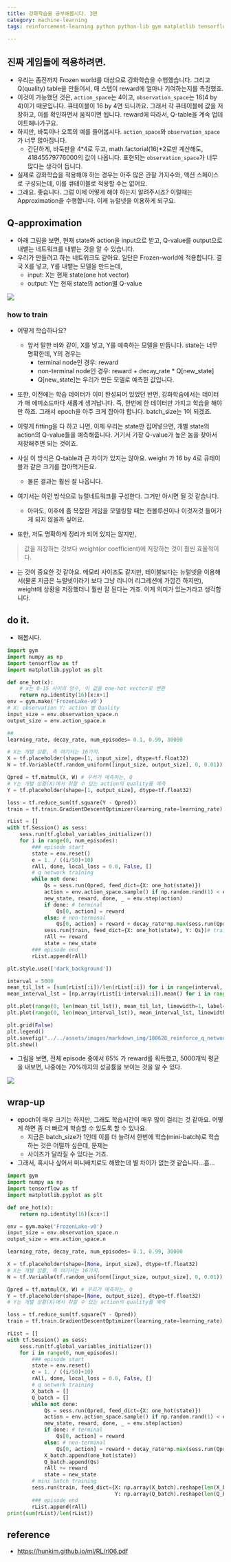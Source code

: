 ```yaml
---
title: 강화학습을 공부해봅시다. 3편 
category: machine-learning
tags: reinforcement-learning python python-lib gym matplotlib tensorflow

---
```


## 진짜 게임들에 적용하려면. 

- 우리는 좀전까지 Frozen world를 대상으로 강화학습을 수행했습니다. 그리고 Q(quality) table을 만들어서, 매 스텝이 reward에 얼마나 기여하는지를 측정했죠. 
- 이것이 가능했던 것은, `action_space`는 4이고, `observation_space`는 16(4 by 4)이기 때문입니다. 큐테이블이 16 by 4면 되니까요. 그래서 각 큐테이블에 값을 저장하고, 이를 확인하면서 움직이면 됩니다. reward에 따라서, Q-table을 계속 업데이트해나가구요. 
- 하지만, 바둑이나 오목의 예를 들어봅시다. `action_space`와 `observation_space`가 너무 많아집니다.
    - 간단하게, 바둑판을 4\*4로 두고, math.factorial(16)\*2로만 계산해도, 41845579776000의 값이 나옵니다. 표현되는 `observation_space`가 너무 많다는 생각이 듭니다. 
- 실제로 강화학습을 적용해야 하는 경우는 아주 많은 관찰 가지수와, 액션 스페이스로 구성되는데, 이를 큐테이블로 적용할 수는 없어요. 
- 그래요. 좋습니다. 그럼 이제 어떻게 해야 하는지 알려주시죠? 이럴때는 Approximation을 수행합니다. 이제 뉴럴넷을 이용하게 되구요. 

## Q-approximation 

- 아래 그림을 보면, 현재 state와 action을 input으로 받고, Q-value를 output으로 내뱉는 네트워크를 내뱉는 것을 알 수 있습니다. 
- 우리가 만들려고 하는 네트워크도 같아요. 일단은 Frozen-world에 적용합니다. 결국 X를 넣고, Y를 내뱉는 모델을 만드는데, 
    - input: X는 현재 state(one hot vector)
    - output: Y는 현재 state의 action별 Q-value

![](https://qph.fs.quoracdn.net/main-qimg-32471693b26503c8cd9a3129077d6d16)

### how to train

- 어떻게 학습하나요? 
    - 앞서 말한 바와 같이, X를 넣고, Y를 예측하는 모델을 만듭니다. state는 너무 명확한데, Y의 경우는 
        - terminal node인 경우: reward
        - non-terminal node인 경우: reward + decay_rate \* Q[new_state]
        - Q[new_state]는 우리가 만든 모델로 예측한 값입니다. 
- 또한, 이전에는 학습 데이터가 이미 완성되어 있었던 반면, 강화학습에서는 데이터가 매 에피소드마다 새롭게 생겨납니다. 즉, 한번에 한 데이터만 가지고 학습을 해야만 하죠. 그래서 epoch을 아주 크게 잡아야 합니다. batch_size는 1이 되겠죠. 
- 이렇게 fitting을 다 하고 나면, 이제 우리는 state만 집어넣으면, 개별 state의 action의 Q-value들을 예측해줍니다. 거기서 가장 Q-value가 높은 놈을 찾아서 저장해주면 되는 것이죠. 

- 사실 이 방식은 Q-table과 큰 차이가 있지는 않아요. weight 가 16 by 4로 큐테이블과 같은 크기를 잡아먹거든요. 
    - 물론 결과는 훨씬 잘 나옵니다. 
- 여기서는 이런 방식으로 뉴럴네트워크를 구성한다. 그거만 아시면 될 것 같습니다. 
    - 아마도, 이후에 좀 복잡한 게임을 모델링할 때는 컨볼루션이나 이것저것 들어가게 되지 않을까 싶어요. 
- 또한, 저도 명확하게 정리가 되어 있지는 않지만, 

> 값을 저장하는 것보다 weight(or coefficient)에 저장하는 것이 훨씬 효율적이다. 

- 는 것이 중요한 것 같아요. 메모리 사이즈도 같지만, 테이블보다는 뉴럴넷을 이용해서(물론 지금은 뉴럴넷이라기 보다 그냥 리니어 리그레션에 가깝긴 하지만), weight에 상황을 저장했더니 훨씬 잘 된다는 거죠. 이게 의미가 있는거라고 생각합니다. 


## do it. 

- 해봅시다. 


```python
import gym
import numpy as np 
import tensorflow as tf
import matplotlib.pyplot as plt

def one_hot(x):
    # x는 0-15 사이의 양수, 이 값을 one-hot vector로 변환 
    return np.identity(16)[x:x+1]
env = gym.make('FrozenLake-v0')
# X: observation Y: action 별 Quality 
input_size = env.observation_space.n
output_size = env.action_space.n

##
learning_rate, decay_rate, num_episodes= 0.1, 0.99, 30000

# X는 개별 상황, 즉 여기서는 16가지. 
X = tf.placeholder(shape=[1, input_size], dtype=tf.float32)
W = tf.Variable(tf.random_uniform([input_size, output_size], 0, 0.01))

Qpred = tf.matmul(X, W) # 우리가 예측하는, Q 
# Y는 개별 상황(X)에서 취할 수 있는 action의 quality를 예측 
Y = tf.placeholder(shape=[1, output_size], dtype=tf.float32)

loss = tf.reduce_sum(tf.square(Y - Qpred))
train = tf.train.GradientDescentOptimizer(learning_rate=learning_rate).minimize(loss)

rList = []
with tf.Session() as sess:
    sess.run(tf.global_variables_initializer())
    for i in range(0, num_episodes):
        ### episode start
        state = env.reset()
        e = 1. / ((i/50)+10)
        rAll, done, local_loss = 0.0, False, []
        # q network training
        while not done:
            Qs = sess.run(Qpred, feed_dict={X: one_hot(state)})
            action = env.action_space.sample() if np.random.rand(1) < e else np.argmax(Qs)
            new_state, reward, done, _ = env.step(action)
            if done: # terminal 
                Qs[0, action] = reward
            else: # non-terminal 
                Qs[0, action] = reward + decay_rate*np.max(sess.run(Qpred, feed_dict={X:one_hot(new_state)}))
            sess.run(train, feed_dict={X: one_hot(state), Y: Qs})# training
            rAll += reward
            state = new_state
        ### episode end 
        rList.append(rAll)

plt.style.use(['dark_background'])

interval = 5000
mean_til_lst = [sum(rList[:i])/len(rList[:i]) for i in range(interval, len(rList))]
mean_interval_lst = [np.array(rList[i-interval:i]).mean() for i in range(interval, len(rList))]

plt.plot(range(0, len(mean_til_lst)), mean_til_lst, linewidth=1, label='mean_til')
plt.plot(range(0, len(mean_interval_lst)), mean_interval_lst, linewidth=1, label='mean_interval')

plt.grid(False)
plt.legend()
plt.savefig("../../assets/images/markdown_img/180628_reinforce_q_network_plot.svg")
plt.show()
```

- 그림을 보면, 전체 episode 중에서 65% 가 reward를 획득했고, 5000개씩 평균을 내보면, 나중에는 70%까지의 성공률을 보이는 것을 알 수 있다.

![](/assets/images/markdown_img/180628_reinforce_q_network_plot.svg)

## wrap-up

- epoch이 매우 크기는 하지만, 그래도 학습시간이 매우 많이 걸리는 것 같아요. 어떻게 하면 좀 더 빠르게 학습할 수 있도록 할 수 있나요. 
    - 지금은 batch_size가 1인데 이를 더 늘려서 한번에 학습(mini-batch)로 학습하는 것은 어떨까 싶은데, 문제는 
    - 사이즈가 달라질 수 있다는 거죠. 
- 그래서, 혹시나 싶어서 미니배치로도 해봤는데 별 차이가 없는것 같습니다...흠...

```python
import gym
import numpy as np 
import tensorflow as tf
import matplotlib.pyplot as plt

def one_hot(x):
    return np.identity(16)[x:x+1]

env = gym.make('FrozenLake-v0')
input_size = env.observation_space.n
output_size = env.action_space.n

learning_rate, decay_rate, num_episodes= 0.1, 0.99, 30000

X = tf.placeholder(shape=[None, input_size], dtype=tf.float32)
# X는 개별 상황, 즉 여기서는 16가지. 
W = tf.Variable(tf.random_uniform([input_size, output_size], 0, 0.01))

Qpred = tf.matmul(X, W) # 우리가 예측하는, Q 
Y = tf.placeholder(shape=[None, output_size], dtype=tf.float32)
# Y는 개별 상황(X)에서 취할 수 있는 action의 quality를 예측 

loss = tf.reduce_sum(tf.square(Y - Qpred))
train = tf.train.GradientDescentOptimizer(learning_rate=learning_rate).minimize(loss)

rList = []
with tf.Session() as sess:
    sess.run(tf.global_variables_initializer())
    for i in range(0, num_episodes):
        ### episode start
        state = env.reset()
        e = 1. / ((i/50)+10)
        rAll, done, local_loss = 0.0, False, []
        # q network training
        X_batch = []
        Q_batch = []
        while not done:
            Qs = sess.run(Qpred, feed_dict={X: one_hot(state)})
            action = env.action_space.sample() if np.random.rand(1) < e else np.argmax(Qs)
            new_state, reward, done, _ = env.step(action)
            if done: # terminal 
                Qs[0, action] = reward
            else: # non-terminal 
                Qs[0, action] = reward + decay_rate*np.max(sess.run(Qpred, feed_dict={X:one_hot(new_state)}))
            X_batch.append(one_hot(state))
            Q_batch.append(Qs)
            rAll += reward
            state = new_state
        # mini batch training
        sess.run(train, feed_dict={X: np.array(X_batch).reshape(len(X_batch), 16), 
                                   Y: np.array(Q_batch).reshape(len(Q_batch), 4)})
        ### episode end 
        rList.append(rAll)
print(sum(rList)/len(rList))
```





## reference

- <https://hunkim.github.io/ml/RL/rl06.pdf>